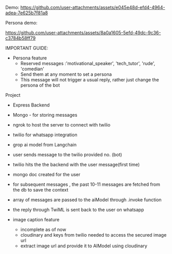 
Demo:
https://github.com/user-attachments/assets/e045e48d-efd4-4964-adea-7e625b7f81a8

Persona demo: 



https://github.com/user-attachments/assets/8a0a1605-5efd-49dc-9c36-c3784b58ff79




IMPORTANT GUIDE: 
 - Persona feature
     - Reserved messages :'motivational_speaker', 'tech_tutor', 'rude', 'comedian'
     - Send them at any moment to set a persona
     - This message will not trigger a usual reply, rather just change the persona of the bot
     
Project
- Express Backend
- Mongo - for storing messages
- ngrok to host the server to connect with twilio
- twilio for whatsapp integration
- grop ai model from Langchain

- user sends message to the twilio provided no. (bot)
- twilio hits the the backend with the user message(first time)
-    mongo doc created for the user
-    for subsequent messages , the past 10-11 messages are fetched from the db to save the context
-    array of messages are passed to the aiModel through .invoke function
-    the reply through TwiML is sent back to the user on whatsapp


-    image caption feature
       - incomplete as of now
       - cloudinary and keys from twilio needed to access the secured image url
       - extract image url and provide it to AIModel using cloudinary

